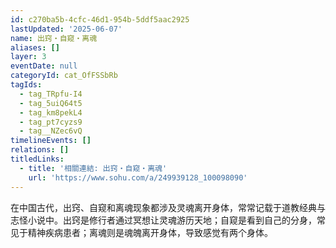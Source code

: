 ```yaml
---
id: c270ba5b-4cfc-46d1-954b-5ddf5aac2925
lastUpdated: '2025-06-07'
name: 出窍・自窥・离魂
aliases: []
layer: 3
eventDate: null
categoryId: cat_OfFSSbRb
tagIds:
  - tag_TRpfu-I4
  - tag_5uiQ64t5
  - tag_km8pekL4
  - tag_pt7cyzs9
  - tag__NZec6vQ
timelineEvents: []
relations: []
titledLinks:
  - title: '相關連結: 出窍・自窥・离魂'
    url: 'https://www.sohu.com/a/249939128_100098090'
---
```

在中国古代，出窍、自窥和离魂现象都涉及灵魂离开身体，常常记载于道教经典与志怪小说中。出窍是修行者通过冥想让灵魂游历天地；自窥是看到自己的分身，常见于精神疾病患者；离魂则是魂魄离开身体，导致感觉有两个身体。
